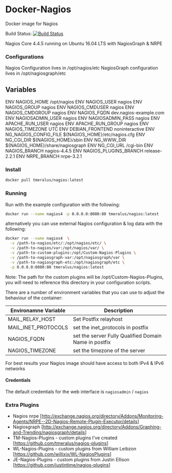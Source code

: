 # Docker-Nagios

Docker image for Nagios

Build Status: [![Build Status](https://travis-ci.org/tmeralus/Docker-Nagios.svg?branch=master)](https://travis-ci.org/tmeralus/Docker-Nagios)

Nagios Core 4.4.5 running on Ubuntu 16.04 LTS with NagiosGraph & NRPE

### Configurations
Nagios Configuration lives in /opt/nagios/etc
NagiosGraph configuration lives in /opt/nagiosgraph/etc

## Variables
ENV NAGIOS_HOME            /opt/nagios
ENV NAGIOS_USER            nagios
ENV NAGIOS_GROUP           nagios
ENV NAGIOS_CMDUSER         nagios
ENV NAGIOS_CMDGROUP        nagios
ENV NAGIOS_FQDN            dev.nagios-example.com
ENV NAGIOSADMIN_USER       nagios
ENV NAGIOSADMIN_PASS       nagios
ENV APACHE_RUN_USER        nagios
ENV APACHE_RUN_GROUP       nagios
ENV NAGIOS_TIMEZONE        UTC
ENV DEBIAN_FRONTEND        noninteractive
ENV NG_NAGIOS_CONFIG_FILE  ${NAGIOS_HOME}/etc/nagios.cfg
ENV NG_CGI_DIR             ${NAGIOS_HOME}/sbin
ENV NG_WWW_DIR             ${NAGIOS_HOME}/share/nagiosgraph
ENV NG_CGI_URL             /cgi-bin
ENV NAGIOS_BRANCH          nagios-4.4.5
ENV NAGIOS_PLUGINS_BRANCH  release-2.2.1
ENV NRPE_BRANCH            nrpe-3.2.1

### Install

```sh
docker pull tmeralus/nagios:latest
```

### Running

Run with the example configuration with the following:

```sh
docker run --name nagios4 -p 0.0.0.0:8080:80 tmeralus/nagios:latest
```

alternatively you can use external Nagios configuration & log data with the following:

```sh
docker run --name nagios4  \
  -v /path-to-nagios/etc/:/opt/nagios/etc/ \
  -v /path-to-nagios/var:/opt/nagios/var/ \
  -v /path-to-custom-plugins:/opt/Custom-Nagios-Plugins \
  -v /path-to-nagiosgraph-var:/opt/nagiosgraph/var \
  -v /path-to-nagiosgraph-etc:/opt/nagiosgraph/etc \
  -p 0.0.0.0:8080:80 tmeralus/nagios:latest
```

Note: The path for the custom plugins will be /opt/Custom-Nagios-Plugins, you will need to reference this directory in your configuration scripts.

There are a number of environment variables that you can use to adjust the behaviour of the container:

| Environamne Variable | Description |
|--------|--------|
| MAIL_RELAY_HOST | Set Postfix relayhost |
| MAIL_INET_PROTOCOLS | set the inet_protocols in postfix |
| NAGIOS_FQDN | set the server Fully Qualified Domain Name in postfix |
| NAGIOS_TIMEZONE | set the timezone of the server |

For best results your Nagios image should have access to both IPv4 & IPv6 networks

#### Credentials

The default credentials for the web interface is `nagiosadmin` / `nagios`

### Extra Plugins

* Nagios nrpe [<http://exchange.nagios.org/directory/Addons/Monitoring-Agents/NRPE--2D-Nagios-Remote-Plugin-Executor/details>]
* Nagiosgraph [<http://exchange.nagios.org/directory/Addons/Graphing-and-Trending/nagiosgraph/details>]
* TM-Nagios-Plugins -  custom plugins I've created [<https://github.com/tmeralus/nagios-plugins>]
* WL-Nagios-Plugins -  custom plugins from William Leibzon [<https://github.com/willixix/WL-NagiosPlugins>]
* JE-Nagios-Plugins -  custom plugins from Justin Ellison [<https://github.com/justintime/nagios-plugins>]
